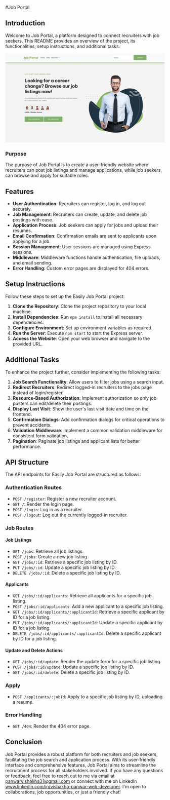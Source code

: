 #Job Portal

## Introduction
Welcome to Job Portal, a platform designed to connect recruiters with job seekers. This README provides an overview of the project, its functionalities, setup instructions, and additional tasks.

![Screenshot](screenshot.png)

### Purpose
The purpose of Job Portal is to create a user-friendly website where recruiters can post job listings and manage applications, while job seekers can browse and apply for suitable roles.

## Features
- **User Authentication**: Recruiters can register, log in, and log out securely.
- **Job Management**: Recruiters can create, update, and delete job postings with ease.
- **Application Process**: Job seekers can apply for jobs and upload their resumes.
- **Email Confirmation**: Confirmation emails are sent to applicants upon applying for a job.
- **Session Management**: User sessions are managed using Express sessions.
- **Middleware**: Middleware functions handle authentication, file uploads, and email sending.
- **Error Handling**: Custom error pages are displayed for 404 errors.

## Setup Instructions
Follow these steps to set up the Easily Job Portal project:
1. **Clone the Repository**: Clone the project repository to your local machine.
2. **Install Dependencies**: Run `npm install` to install all necessary dependencies.
3. **Configure Environment**: Set up environment variables as required.
4. **Run the Server**: Execute `npm start` to start the Express server.
5. **Access the Website**: Open your web browser and navigate to the provided URL.

## Additional Tasks
To enhance the project further, consider implementing the following tasks:

1. **Job Search Functionality**: Allow users to filter jobs using a search input.
2. **Redirect Recruiters**: Redirect logged-in recruiters to the jobs page instead of login/register.
3. **Resource-Based Authorization**: Implement authorization so only job posters can edit/delete their postings.
4. **Display Last Visit**: Show the user's last visit date and time on the frontend.
5. **Confirmation Dialogs**: Add confirmation dialogs for critical operations to prevent accidents.
6. **Validation Middleware**: Implement a common validation middleware for consistent form validation.
7. **Pagination**: Paginate job listings and applicant lists for better performance.

## API Structure
The API endpoints for Easily Job Portal are structured as follows:

### Authentication Routes
- `POST /register`: Register a new recruiter account.
- `GET /`: Render the login page.
- `POST /login`: Log in as a recruiter.
- `POST /logout`: Log out the currently logged-in recruiter.

### Job Routes

#### Job Listings
- `GET /jobs`: Retrieve all job listings.
- `POST /jobs`: Create a new job listing.
- `GET /jobs/:id`: Retrieve a specific job listing by ID.
- `PUT /jobs/:id`: Update a specific job listing by ID.
- `DELETE /jobs/:id`: Delete a specific job listing by ID.

#### Applicants
- `GET /jobs/:id/applicants`: Retrieve all applicants for a specific job listing.
- `POST /jobs/:id/applicants`: Add a new applicant to a specific job listing.
- `GET /jobs/:id/applicants/:applicantId`: Retrieve a specific applicant by ID for a job listing.
- `PUT /jobs/:id/applicants/:applicantId`: Update a specific applicant by ID for a job listing.
- `DELETE /jobs/:id/applicants/:applicantId`: Delete a specific applicant by ID for a job listing.

#### Update and Delete Actions
- `GET /jobs/:id/update`: Render the update form for a specific job listing.
- `POST /jobs/:id/update`: Update a specific job listing by ID.
- `GET /jobs/:id/delete`: Delete a specific job listing by ID.

### Apply
- `POST /applicants/:jobId`: Apply to a specific job listing by ID, uploading a resume.

### Error Handling
- `GET /404`: Render the 404 error page.

## Conclusion
Job Portal provides a robust platform for both recruiters and job seekers, facilitating the job search and application process. With its user-friendly interface and comprehensive features, Job Portal aims to streamline the recruitment process for all stakeholders involved.
If you have any questions or feedback, feel free to reach out to me via email at panwarvishakha31@gmail.com or connect with me on LinkedIn www.linkedin.com/in/vishakha-panwar-web-developer. I'm open to collaborations, job opportunities, or just a friendly chat!